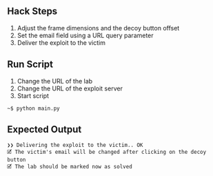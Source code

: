 ## Hack Steps

1. Adjust the frame dimensions and the decoy button offset
2. Set the email field using a URL query parameter
3. Deliver the exploit to the victim

## Run Script

1. Change the URL of the lab
2. Change the URL of the exploit server
3. Start script

```
~$ python main.py
```

## Expected Output

```
❯❯ Delivering the exploit to the victim.. OK
🗹 The victim's email will be changed after clicking on the decoy button
🗹 The lab should be marked now as solved
```
